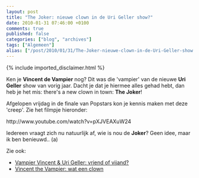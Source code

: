 ```yaml
---
layout: post
title: "The Joker: nieuwe clown in de Uri Geller show?"
date: 2010-01-31 07:46:00 +0100
comments: true
published: false
categories: ["blog", "archives"]
tags: ["Algemeen"]
alias: ["/post/2010/01/31/The-Joker-nieuwe-clown-in-de-Uri-Geller-show.aspx", "/post/2010/01/31/the-joker-nieuwe-clown-in-de-uri-geller-show.aspx"]
---
```

<!-- more -->

{% include imported_disclaimer.html %}

<p>
Ken je <strong>Vincent de Vampier</strong> nog? Dit was die &#39;vampier&#39; van de nieuwe <strong>Uri Geller</strong> show van vorig jaar.&nbsp;Dacht je dat je hiermee alles gehad hebt, dan heb je het mis: there&#39;s a new clown in town: <strong>The Joker</strong>!&nbsp; 
</p>
<p>
Afgelopen vrijdag in de finale van Popstars kon je kennis maken met deze &#39;creep&#39;. Zie het filmpje hieronder: 
</p>
http://www.youtube.com/watch?v=pXJVEAXuW24 
<p>
Iedereen vraagt zich nu natuurlijk af, wie is nou de <strong>Joker</strong>? Geen idee, maar ik ben benieuwd.. (a) 
</p>
<p>
Zie ook:
</p>
<ul>
	<li>
	<div>
	<a href="/post/2009/01/26/Vampier-Vincent-Uri-Geller-vriend-of-vijand.aspx">Vampier Vincent &amp; Uri Geller: vriend of vijand?</a>
	</div>
	</li>
	<li>
	<div>
	<a href="/post/2009/01/20/Vincent-the-Vampier-wat-een-clown.aspx">Vincent the Vampier: wat een clown</a>
	</div>
	</li>
</ul>
